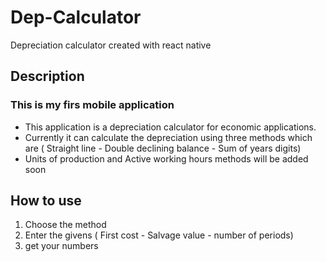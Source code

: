 # Dep-Calculator

Depreciation calculator created with react native

## Description

### This is my firs mobile application

- This application is a depreciation calculator for economic applications.
- Currently it can calculate the depreciation using three methods which are ( Straight line - Double declining balance - Sum of years digits)
- Units of production and Active working hours methods will be added soon

## How to use

1. Choose the method
2. Enter the givens ( First cost -  Salvage value - number of periods)
3. get your numbers
